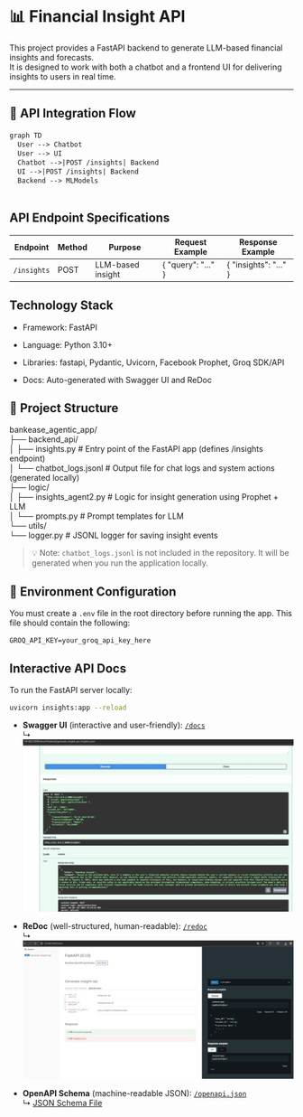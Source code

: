 # 📊 Financial Insight API

This project provides a FastAPI backend to generate LLM-based financial insights and forecasts.  
It is designed to work with both a chatbot and a frontend UI for delivering insights to users in real time.

---

## 🔁 API Integration Flow

```mermaid
graph TD
  User --> Chatbot
  User --> UI
  Chatbot -->|POST /insights| Backend
  UI -->|POST /insights| Backend
  Backend --> MLModels
　
```




## API Endpoint Specifications

| Endpoint    | Method | Purpose            | Request Example   | Response Example       |            
|-------------|--------|--------------------|-------------------|------------------------|      
| `/insights` | POST   | LLM-based insight  |{ "query": "..." } | { "insights": "..." }  |      


## Technology Stack  

* Framework: FastAPI  

* Language: Python 3.10+

* Libraries: fastapi, Pydantic, Uvicorn, Facebook Prophet, Groq SDK/API

* Docs: Auto-generated with Swagger UI and ReDoc


## 📁 Project Structure

bankease_agentic_app/  
├── backend_api/  
│ ├── insights.py # Entry point of the FastAPI app (defines /insights endpoint)  
│ └── chatbot_logs.jsonl # Output file for chat logs and system actions (generated locally)    
├── logic/    
│ ├── insights_agent2.py # Logic for insight generation using Prophet + LLM  
│ └── prompts.py # Prompt templates for LLM  
└── utils/    
    └── logger.py # JSONL logger for saving insight events  
   


> 💡 Note: `chatbot_logs.jsonl` is not included in the repository. It will be generated when you run the application locally.

## 🔐 Environment Configuration

You must create a `.env` file in the root directory before running the app. This file should contain the following:

```env
GROQ_API_KEY=your_groq_api_key_here
```



## Interactive API Docs

To run the FastAPI server locally:

```bash
uvicorn insights:app --reload
```


- **Swagger UI** (interactive and user-friendly): [`/docs`](http://127.0.0.1:8000/docs)  
  ↳ ![Example](docs/Swagger_UI_backendAPI.jpg)

- **ReDoc** (well-structured, human-readable): [`/redoc`](http://127.0.0.1:8000/redoc)  
  ↳ ![Supplemental Notes](docs/ReDoc_backendAPI.jpg)

- **OpenAPI Schema** (machine-readable JSON): [`/openapi.json`](http://127.0.0.1:8000/openapi.json)  
  ↳ [JSON Schema File](docs/openapi.json)













